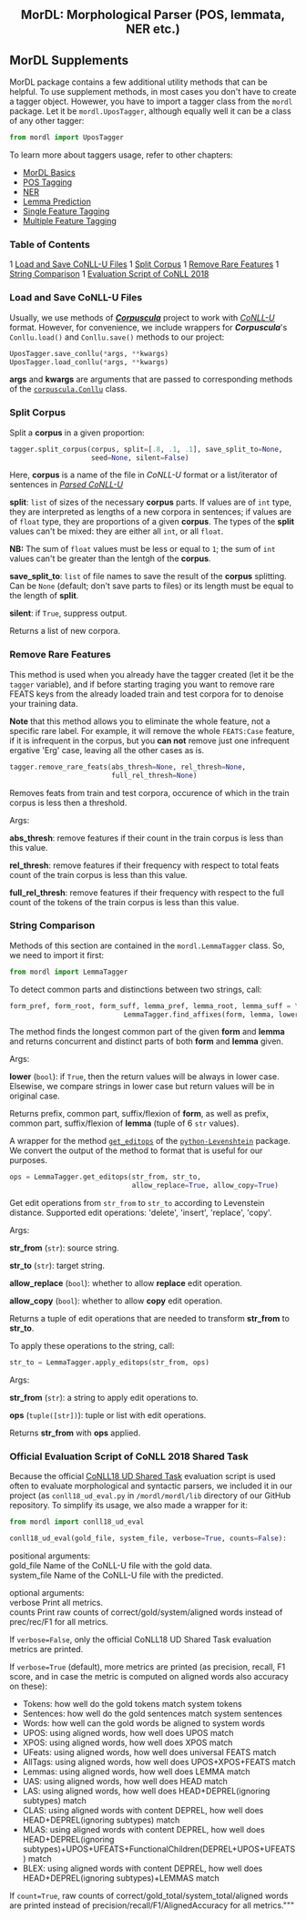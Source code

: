 <h2 align="center">MorDL: Morphological Parser (POS, lemmata, NER etc.)</h2>
<a name="start"></a>

## MorDL Supplements

MorDL package contains a few additional utility methods that can be helpful.
To use supplement methods, in most cases you don't have to create a tagger
object. Howewer, you have to import a tagger class from the `mordl` package.
Let it be `mordl.UposTagger`, although equally well it can be a class of any
other tagger:
```python
from mordl import UposTagger
```

To learn more about taggers usage, refer to other chapters:

* [MorDL Basics](https://github.com/fostroll/mordl/blob/master/doc/README_BASICS.md#start)
* [POS Tagging](https://github.com/fostroll/mordl/blob/master/doc/README_UPOS.md#start)
* [NER](https://github.com/fostroll/mordl/blob/master/doc/README_NER.md#start)
* [Lemma Prediction](https://github.com/fostroll/mordl/blob/master/doc/README_LEMMA.md#start)
* [Single Feature Tagging](https://github.com/fostroll/mordl/blob/master/doc/README_FEAT.md#start)
* [Multiple Feature Tagging](https://github.com/fostroll/mordl/blob/master/doc/README_FEATS.md#start)

### Table of Contents

1 [Load and Save CoNLL-U Files](#conllu)
1 [Split Corpus](#split)
1 [Remove Rare Features](#rare)
1 [String Comparison](#diff)
1 [Evaluation Script of CoNLL 2018](#conll18)

### Load and Save CoNLL-U Files<a name="conllu"></a>

Usually, we use methods of
[***Corpuscula***](https://github.com/fostroll/corpuscula) project to work
with [*CoNLL-U*](https://universaldependencies.org/format.html) format.
However, for convenience, we include wrappers for ***Corpuscula***'s
`Conllu.load()` and `Conllu.save()` methods to our project:

```python
UposTagger.save_conllu(*args, **kwargs)
UposTagger.load_conllu(*args, **kwargs)
```
**args** and **kwargs** are arguments that are passed to corresponding methods
of the
[`corpuscula.Conllu`](https://github.com/fostroll/corpuscula/blob/master/doc/README_CONLLU.md)
class.

### Split Corpus<a name="split"></a>

Split a **corpus** in a given proportion:
```python
tagger.split_corpus(corpus, split=[.8, .1, .1], save_split_to=None,
                    seed=None, silent=False)
```
Here, **corpus** is a name of the file in *CoNLL-U* format or a list/iterator
of sentences in
[*Parsed CoNLL-U*](https://github.com/fostroll/corpuscula/blob/master/doc/README_PARSED_CONLLU.md)

**split**: `list` of sizes of the necessary **corpus** parts. If values are of
`int` type, they are interpreted as lengths of a new corpora in sentences; if
values are of `float` type, they are proportions of a given **corpus**. The
types of the **split** values can't be mixed: they are either all `int`, or
all `float`.

**NB:** The sum of `float` values must be less or equal to `1`; the sum of
`int` values can't be greater than the lentgh of the **corpus**.

**save_split_to**: `list` of file names to save the result of the **corpus**
splitting. Can be `None` (default; don't save parts to files) or its length
must be equal to the length of **split**.

**silent**: if `True`, suppress output.

Returns a list of new corpora.

### Remove Rare Features<a name="rare"></a>

This method is used when you already have the tagger created (let it be the
`tagger` variable), and if before starting traging you want to remove rare
FEATS keys from the already loaded train and test corpora for to denoise your
training data.

**Note** that this method allows you to eliminate the whole feature, not a
specific rare label. For example, it will remove the whole `FEATS:Case`
feature, if it is infrequent in the corpus, but you **can not** remove just
one infrequent ergative 'Erg' case, leaving all the other cases as is.

```python
tagger.remove_rare_feats(abs_thresh=None, rel_thresh=None,
                         full_rel_thresh=None)
```
Removes feats from train and test corpora, occurence of which in the train
corpus is less then a threshold.

Args:

**abs_thresh**: remove features if their count in the train corpus is less
than this value.

**rel_thresh**: remove features if their frequency with respect to total feats
count of the train corpus is less than this value.

**full_rel_thresh**: remove features if their frequency with respect to the
full count of the tokens of the train corpus is less than this value.

### String Comparison<a name="diff"></a>

Methods of this section are contained in the `mordl.LemmaTagger` class. So,
we need to import it first:
```python
from mordl import LemmaTagger
```

To detect common parts and distinctions between two strings, call:
```python
form_pref, form_root, form_suff, lemma_pref, lemma_root, lemma_suff = \
                            LemmaTagger.find_affixes(form, lemma, lower=False)
```
The method finds the longest common part of the given **form** and **lemma**
and returns concurrent and distinct parts of both **form** and
**lemma** given.

Args:

**lower** (`bool`): if `True`, then the return values will be always
in lower case. Elsewise, we compare strings in lower case but return
values will be in original case.

Returns prefix, common part, suffix/flexion of **form**, as well as
prefix, common part, suffix/flexion of **lemma** (tuple of 6 `str`
values).

A wrapper for the method
[`get_editops`](https://rawgit.com/ztane/python-Levenshtein/master/docs/Levenshtein.html#Levenshtein-editops)
of the
[`python-Levenshtein`](https://pypi.org/project/python-Levenshtein/)
package. We convert the output of the method to format that is useful for our
purposes.

```python
ops = LemmaTagger.get_editops(str_from, str_to,
                              allow_replace=True, allow_copy=True)
```
Get edit operations from `str_from` to `str_to` according to
Levenstein distance. Supported edit operations: 'delete', 'insert',
'replace', 'copy'.

Args:

**str_from** (`str`): source string.

**str_to** (`str`): target string.

**allow_replace** (`bool`): whether to allow **replace** edit
operation.

**allow_copy** (`bool`): whether to allow **copy** edit operation.

Returns a tuple of edit operations that are needed to transform
**str_from** to **str_to**.

To apply these operations to the string, call:
```python
str_to = LemmaTagger.apply_editops(str_from, ops)
```

Args:

**str_from** (`str`): a string to apply edit operations to.

**ops** (`tuple([str])`): tuple or list with edit operations.

Returns **str_from** with **ops** applied.

### Official Evaluation Script of CoNLL 2018 Shared Task
<a name="conll18"></a>

Because the official
[CoNLL18 UD Shared Task](https://universaldependencies.org/conll18/results.html)
evaluation script is used often to evaluate morphological and syntactic
parsers, we included it in our project (as `conll18_ud_eval.py` in
`/mordl/mordl/lib` directory of our GitHub repository. To simplify its usage,
we also made a wrapper for it:
```python
from mordl import conll18_ud_eval

conll18_ud_eval(gold_file, system_file, verbose=True, counts=False):
```

positional arguments:<br/>
  gold_file      Name of the CoNLL-U file with the gold data.<br/>
  system_file    Name of the CoNLL-U file with the predicted.

optional arguments:<br/>
  verbose        Print all metrics.<br/>
  counts         Print raw counts of correct/gold/system/aligned words
                 instead of prec/rec/F1 for all metrics.

If `verbose=False`, only the official CoNLL18 UD Shared Task
evaluation metrics are printed.

If `verbose=True` (default), more metrics are printed (as precision,
recall, F1 score, and in case the metric is computed on aligned words
also accuracy on these):<br/>
  - Tokens: how well do the gold tokens match system tokens<br/>
  - Sentences: how well do the gold sentences match system sentences<br/>
  - Words: how well can the gold words be aligned to system words<br/>
  - UPOS: using aligned words, how well does UPOS match<br/>
  - XPOS: using aligned words, how well does XPOS match<br/>
  - UFeats: using aligned words, how well does universal FEATS match<br/>
  - AllTags: using aligned words, how well does UPOS+XPOS+FEATS match<br/>
  - Lemmas: using aligned words, how well does LEMMA match<br/>
  - UAS: using aligned words, how well does HEAD match<br/>
  - LAS: using aligned words, how well does HEAD+DEPREL(ignoring subtypes)
      match<br/>
  - CLAS: using aligned words with content DEPREL, how well does
      HEAD+DEPREL(ignoring subtypes) match<br/>
  - MLAS: using aligned words with content DEPREL, how well does
      HEAD+DEPREL(ignoring subtypes)+UPOS+UFEATS+FunctionalChildren(DEPREL+UPOS+UFEATS)
      match<br/>
  - BLEX: using aligned words with content DEPREL, how well does
      HEAD+DEPREL(ignoring subtypes)+LEMMAS match

If `count=True`, raw counts of correct/gold_total/system_total/aligned
  words are printed instead of precision/recall/F1/AlignedAccuracy for all
  metrics."""
